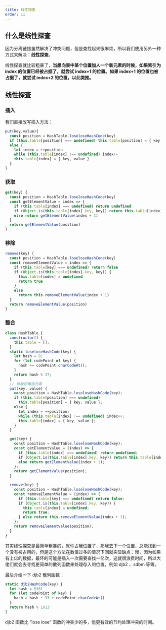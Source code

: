 ```yaml
---
title: 线性探查
order: 11
---
```


## 什么是线性探查

因为分离链接虽然解决了冲突问题，但是查找起来很麻烦，所以我们使用另外一种方式来解决：**线性探查**。

线性探查就比较粗暴了，**当想向表中某个位置加人一个新元素的时候，如果索引为 index 的位置已经被占据了，就尝试 index+1 的位置。如果 index+1 的位置也被占据了，就尝试 index+2 的位置，以此类推。**

## 线性探查

### 插入

我们直接改写插入方法：

```js
put(key,value){
  const position = HashTable.loseloseHashCode(key)
  if (this.table[position] === undefined) this.table[position] = { key, value }
  else {
    let index = ++position
    while (this.table[index] !== undefined) index++
    this.table[index] = { key, value }
  }
}
```

### 获取

```js
get(key) {
  const position = HashTable.loseloseHashCode(key)
  const getElementValue = index => {
    if (this.table[index] === undefined) return undefined
    if (Object.is(this.table[index].key, key)) return this.table[index].value
    else return getElementValue(index + 1)
  }
  return getElementValue(position)
}
```

### 移除

```js
remove(key) {
  const position = HashTable.loseloseHashCode(key)
  const removeElementValue = index => {
    if (this.table[key] === undefined) return false
    if (Object.is(this.table[index].key, key)) {
      this.table[index] = undefined
      return true
    }
    else
      return this.removeElementValue(index + 1)
  }
  return removeElementValue(position)
}
```

### 整合

```js
class HashTable {
  constructor() {
    this.table = [];
  }
  static loseloseHashCode(key) {
    let hash = 0;
    for (let codePoint of key) {
      hash += codePoint.charCodeAt();
    }
    return hash % 37;
  }
  // 修改和增加元素
  put(key, value) {
    const position = HashTable.loseloseHashCode(key);
    if (this.table[position] === undefined)
      this.table[position] = { key, value };
    else {
      let index = ++position;
      while (this.table[index] !== undefined) index++;
      this.table[index] = { key, value };
    }
  }

  get(key) {
    const position = HashTable.loseloseHashCode(key);
    const getElementValue = (index) => {
      if (this.table[index] === undefined) return undefined;
      if (Object.is(this.table[index].key, key)) return this.table[index].value;
      else return getElementValue(index + 1);
    };
    return getElementValue(position);
  }

  remove(key) {
    const position = HashTable.loseloseHashCode(key);
    const removeElementValue = (index) => {
      if (this.table[key] === undefined) return false;
      if (Object.is(this.table[index].key, key)) {
        this.table[index] = undefined;
        return true;
      } else return this.removeElementValue(index + 1);
    };
    return removeElementValue(position);
  }
}
```

其实线性探查是最简单粗暴的，就你占我位置了，那我去下一个位置，总能找到一个没有被占用的，但是这个方法在数值过多的情况下回就突显缺点：慢，因为如果有上亿的数据，最坏的可能是插入一次需要查找一亿次，这就很浪费时间，所以大佬们就会去寻找更简单的散列函数来处理存入的位置，例如 djb2 、sdbm 等等。

最后介绍一下 djb2 散列函数：

```js
static djb2HashCode(key) {
  let hash = 5381
  for (let codePoint of key) {
    hash = hash * 33 + codePoint.charCodeAt()
  }
  return hash % 1013
}
```

djb2 函数比 “lose lose” 函数的冲突少的多，能更有效的节约处理冲突的时间。
